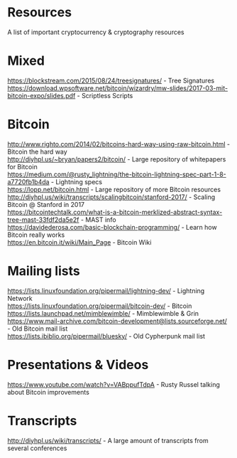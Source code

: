 # Resources
A list of important cryptocurrency &amp; cryptography resources

# Mixed

https://blockstream.com/2015/08/24/treesignatures/ - Tree Signatures<br>
https://download.wpsoftware.net/bitcoin/wizardry/mw-slides/2017-03-mit-bitcoin-expo/slides.pdf - Scriptless Scripts

# Bitcoin

http://www.righto.com/2014/02/bitcoins-hard-way-using-raw-bitcoin.html - Bitcoin the hard way<br>
http://diyhpl.us/~bryan/papers2/bitcoin/ - Large repository of whitepapers for Bitcoin<br>
https://medium.com/@rusty_lightning/the-bitcoin-lightning-spec-part-1-8-a7720fb1b4da - Lightning specs<br>
https://lopp.net/bitcoin.html - Large repository of more Bitcoin resources<br>
http://diyhpl.us/wiki/transcripts/scalingbitcoin/stanford-2017/ - Scaling Bitcoin @ Stanford in 2017<br>
https://bitcointechtalk.com/what-is-a-bitcoin-merklized-abstract-syntax-tree-mast-33fdf2da5e2f - MAST info<br>
https://davidederosa.com/basic-blockchain-programming/ - Learn how Bitcoin really works<br>
https://en.bitcoin.it/wiki/Main_Page - Bitcoin Wiki

# Mailing lists
https://lists.linuxfoundation.org/pipermail/lightning-dev/ - Lightning Network<br>
https://lists.linuxfoundation.org/pipermail/bitcoin-dev/ - Bitcoin<br>
https://lists.launchpad.net/mimblewimble/ - Mimblewimble & Grin<br>
https://www.mail-archive.com/bitcoin-development@lists.sourceforge.net/ - Old Bitcoin mail list<br>
https://lists.ibiblio.org/pipermail/bluesky/ - Old Cypherpunk mail list

# Presentations & Videos
https://www.youtube.com/watch?v=VABppufTdpA - Rusty Russel talking about Bitcoin improvements

# Transcripts
http://diyhpl.us/wiki/transcripts/ - A large amount of transcripts from several conferences
